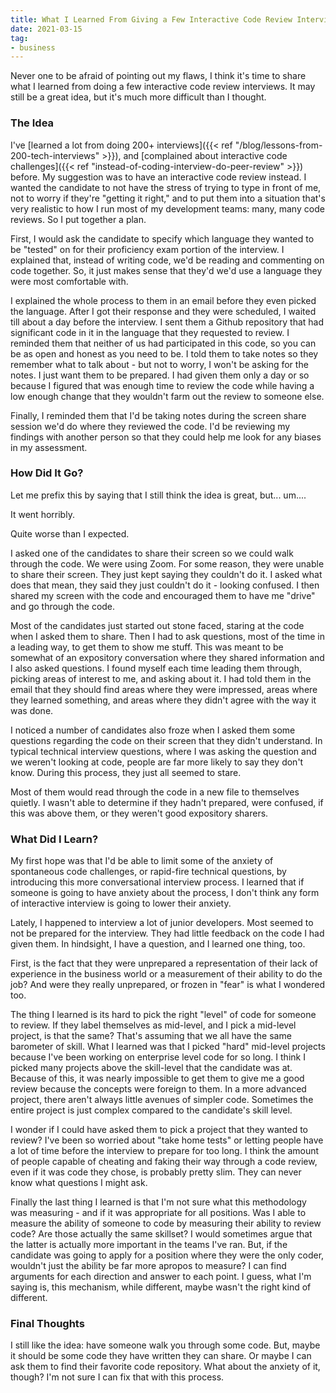 ```yaml
---
title: What I Learned From Giving a Few Interactive Code Review Interviews
date: 2021-03-15
tag:
- business
---
```

Never one to be afraid of pointing out my flaws, I think it's time to share what I learned from doing a few interactive code review interviews. It may still be a great idea, but it's much more difficult than I thought.

<!--more-->

### The Idea

I've [learned a lot from doing 200+ interviews]({{< ref "/blog/lessons-from-200-tech-interviews" >}}), and [complained about interactive code challenges]({{< ref "instead-of-coding-interview-do-peer-review" >}}) before.  My suggestion was to have an interactive code review instead.  I wanted the candidate to not have the stress of trying to type in front of me, not to worry if they're "getting it right," and to put them into a situation that's very realistic to how I run most of my development teams: many, many code reviews.  So I put together a plan.

First, I would ask the candidate to specify which language they wanted to be "tested" on for their proficiency exam portion of the interview. I explained that, instead of writing code, we'd be reading and commenting on code together.  So, it just makes sense that they'd we'd use a language they were most comfortable with.

I explained the whole process to them in an email before they even picked the language.  After I got their response and they were scheduled, I waited till about a day before the interview.  I sent them a Github repository that had significant code in it in the language that they requested to review.  I reminded them that neither of us had participated in this code, so you can be as open and honest as you need to be.  I told them to take notes so they remember what to talk about - but not to worry, I won't be asking for the notes. I just want them to be prepared.  I had given them only a day or so because I figured that was enough time to review the code while having a low enough change that they wouldn't farm out the review to someone else.

Finally, I reminded them that I'd be taking notes during the screen share session we'd do where they reviewed the code. I'd be reviewing my findings with another person so that they could help me look for any biases in my assessment.

### How Did It Go?

Let me prefix this by saying that I still think the idea is great, but... um.... 

It went horribly.

Quite worse than I expected.

I asked one of the candidates to share their screen so we could walk through the code. We were using Zoom. For some reason, they were unable to share their screen. They just kept saying they couldn't do it. I asked what does that mean, they said they just couldn't do it - looking confused. I then shared my screen with the code and encouraged them to have me "drive" and go through the code.

Most of the candidates just started out stone faced, staring at the code when I asked them to share.  Then I had to ask questions, most of the time in a leading way, to get them to show me stuff. This was meant to be somewhat of an expository conversation where they shared information and I also asked questions. I found myself each time leading them through, picking areas of interest to me, and asking about it. I had told them in the email that they should find areas where they were impressed, areas where they learned something, and areas where they didn't agree with the way it was done.

I noticed a number of candidates also froze when I asked them some questions regarding the code on their screen that they didn't understand.  In typical technical interview questions, where I was asking the question and we weren't looking at code, people are far more likely to say they don't know.  During this process, they just all seemed to stare.

Most of them would read through the code in a new file to themselves quietly. I wasn't able to determine if they hadn't prepared, were confused, if this was above them, or they weren't good expository sharers.

### What Did I Learn?

My first hope was that I'd be able to limit some of the anxiety of spontaneous code challenges, or rapid-fire technical questions, by introducing this more conversational interview process.  I learned that if someone is going to have anxiety about the process, I don't think any form of interactive interview is going to lower their anxiety.

Lately, I happened to interview a lot of junior developers.  Most seemed to not be prepared for the interview.  They had little feedback on the code I had given them. In hindsight, I have a question, and I learned one thing, too.

First, is the fact that they were unprepared a representation of their lack of experience in the business world or a measurement of their ability to do the job?  And were they really unprepared, or frozen in "fear" is what I wondered too.

The thing I learned is its hard to pick the right "level" of code for someone to review. If they label themselves as mid-level, and I pick a mid-level project, is that the same? That's assuming that we all have the same barometer of skill.  What I learned was that I picked "hard" mid-level projects because I've been working on enterprise level code for so long. I think I picked many projects above the skill-level that the candidate was at. Because of this, it was nearly impossible to get them to give me a good review because the concepts were foreign to them. In a more advanced project, there aren't always little avenues of simpler code. Sometimes the entire project is just complex compared to the candidate's skill level.  

I wonder if I could have asked them to pick a project that they wanted to review? I've been so worried about "take home tests" or letting people have a lot of time before the interview to prepare for too long. I think the amount of people capable of cheating and faking their way through a code review, even if it was code they chose, is probably pretty slim.  They can never know what questions I might ask.

Finally the last thing I learned is that I'm not sure what this methodology was measuring - and if it was appropriate for all positions.  Was I able to measure the ability of someone to code by measuring their ability to review code? Are those actually the same skillset? I would sometimes argue that the latter is actually more important in the teams I've ran. But, if the candidate was going to apply for a position where they were the only coder, wouldn't just the ability be far more apropos to measure?  I can find arguments for each direction and answer to each point.  I guess, what I'm saying is, this mechanism, while different, maybe wasn't the right kind of different.

### Final Thoughts

I still like the idea: have someone walk you through some code.  But, maybe it should be some code they have written they can share. Or maybe I can ask them to find their favorite code repository.  What about the anxiety of it, though? I'm not sure I can fix that with this process.

